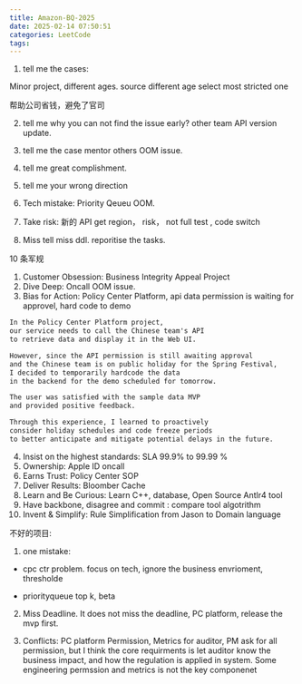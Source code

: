 ```yaml
---
title: Amazon-BQ-2025
date: 2025-02-14 07:50:51
categories: LeetCode
tags:
---
```




1. tell me the cases:

Minor project, different ages. source different age select most stricted one

帮助公司省钱，避免了官司

2. tell me why you can not find the issue early? other team API version update.


3. tell me the case mentor others
OOM issue.

4. tell me great complishment.

5. tell me your wrong direction


6. Tech mistake: Priority Qeueu OOM.


7. Take risk: 新的 API get region， risk， not full test  , code switch

8. Miss tell miss ddl.
reporitise the tasks. 

10 条军规
1.	Customer Obsession: Business Integrity Appeal Project
2.	Dive Deep: Oncall OOM issue.
3.	Bias for Action: Policy Center Platform, api data permission is waiting for approvel, hard code to demo
```txt
In the Policy Center Platform project,  
our service needs to call the Chinese team's API  
to retrieve data and display it in the Web UI.  

However, since the API permission is still awaiting approval  
and the Chinese team is on public holiday for the Spring Festival,  
I decided to temporarily hardcode the data  
in the backend for the demo scheduled for tomorrow.  

The user was satisfied with the sample data MVP  
and provided positive feedback.  

Through this experience, I learned to proactively  
consider holiday schedules and code freeze periods  
to better anticipate and mitigate potential delays in the future.
```



4.	Insist on the highest standards: SLA 99.9% to 99.99 %
5.	Ownership: Apple ID oncall
6.	Earns Trust: Policy Center SOP
7.	Deliver Results: Bloomber Cache
8.	Learn and Be Curious: Learn C++, database, Open Source Antlr4 tool
9.	Have backbone, disagree and commit : compare tool algotrithm
10.	Invent & Simplify: Rule Simplification from Jason to Domain language

不好的项目:
1. one mistake:
* cpc ctr problem. focus on tech, ignore the business envrioment, thresholde 

* priorityqueue top k, beta

2. Miss Deadline. It does not miss the deadline, PC platform, release the mvp first.

3. Conflicts:   PC platform Permission, Metrics for auditor, PM ask for all permission, but I think the core requirments is let auditor know the business impact, and how the regulation is applied in system. Some engineering permssion and metrics is not the key componenet


